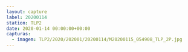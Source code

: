 ```yaml
---
layout: capture
label: 20200114
station: TLP2
date: 2020-01-14 00:00:00+00:00
capturas:
  - imagem: TLP2/2020/202001/20200114/M20200115_054908_TLP_2P.jpg
---
```

